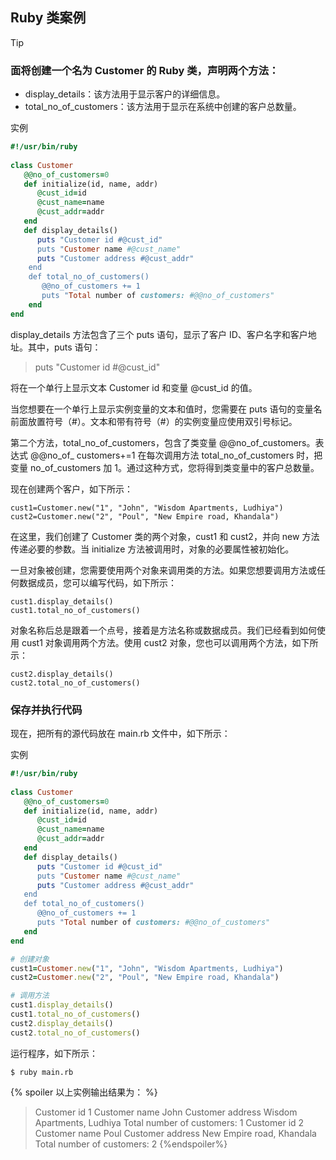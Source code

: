 

## Ruby 类案例

> [!TIP]


### 面将创建一个名为 Customer 的 Ruby 类，声明两个方法：

- display_details：该方法用于显示客户的详细信息。
- total_no_of_customers：该方法用于显示在系统中创建的客户总数量。

实例
```ruby
#!/usr/bin/ruby
 
class Customer
   @@no_of_customers=0
   def initialize(id, name, addr)
      @cust_id=id
      @cust_name=name
      @cust_addr=addr
   end
   def display_details()
      puts "Customer id #@cust_id"
      puts "Customer name #@cust_name"
      puts "Customer address #@cust_addr"
    end
    def total_no_of_customers()
       @@no_of_customers += 1
       puts "Total number of customers: #@@no_of_customers"
    end
end
```
display_details 方法包含了三个 puts 语句，显示了客户 ID、客户名字和客户地址。其中，puts 语句：

> puts "Customer id #@cust_id"

将在一个单行上显示文本 Customer id 和变量 @cust_id 的值。

当您想要在一个单行上显示实例变量的文本和值时，您需要在 puts 语句的变量名前面放置符号（#）。文本和带有符号（#）的实例变量应使用双引号标记。

第二个方法，total_no_of_customers，包含了类变量 @@no_of_customers。表达式 @@no_of_ customers+=1 在每次调用方法 total_no_of_customers 时，把变量 no_of_customers 加 1。通过这种方式，您将得到类变量中的客户总数量。

现在创建两个客户，如下所示：
```
cust1=Customer.new("1", "John", "Wisdom Apartments, Ludhiya")
cust2=Customer.new("2", "Poul", "New Empire road, Khandala")
```


在这里，我们创建了 Customer 类的两个对象，cust1 和 cust2，并向 new 方法传递必要的参数。当 initialize 方法被调用时，对象的必要属性被初始化。

一旦对象被创建，您需要使用两个对象来调用类的方法。如果您想要调用方法或任何数据成员，您可以编写代码，如下所示：
```
cust1.display_details()
cust1.total_no_of_customers()
```

对象名称后总是跟着一个点号，接着是方法名称或数据成员。我们已经看到如何使用 cust1 对象调用两个方法。使用 cust2 对象，您也可以调用两个方法，如下所示：
```
cust2.display_details()
cust2.total_no_of_customers()
```

### 保存并执行代码
现在，把所有的源代码放在 main.rb 文件中，如下所示：

实例
```ruby
#!/usr/bin/ruby
 
class Customer
   @@no_of_customers=0
   def initialize(id, name, addr)
      @cust_id=id
      @cust_name=name
      @cust_addr=addr
   end
   def display_details()
      puts "Customer id #@cust_id"
      puts "Customer name #@cust_name"
      puts "Customer address #@cust_addr"
   end
   def total_no_of_customers()
      @@no_of_customers += 1
      puts "Total number of customers: #@@no_of_customers"
   end
end

# 创建对象
cust1=Customer.new("1", "John", "Wisdom Apartments, Ludhiya")
cust2=Customer.new("2", "Poul", "New Empire road, Khandala")

# 调用方法
cust1.display_details()
cust1.total_no_of_customers()
cust2.display_details()
cust2.total_no_of_customers()
```

运行程序，如下所示：

```
$ ruby main.rb
```
{% spoiler 以上实例输出结果为： %}
> Customer id 1
> Customer name John
> Customer address Wisdom Apartments, Ludhiya
> Total number of customers: 1
> Customer id 2
> Customer name Poul
> Customer address New Empire road, Khandala
> Total number of customers: 2
{%endspoiler%}
